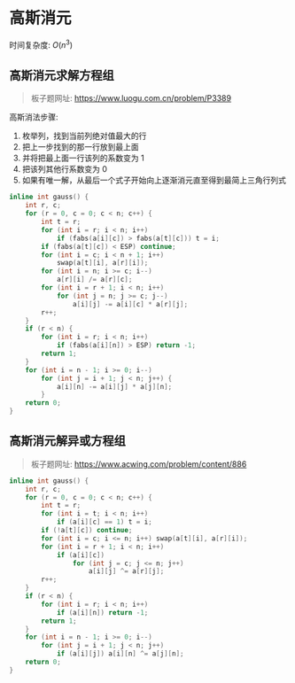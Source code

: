 # 高斯消元

时间复杂度: $O(n^3)$

## 高斯消元求解方程组

> 板子题网址: https://www.luogu.com.cn/problem/P3389

高斯消法步骤:
1. 枚举列，找到当前列绝对值最大的行
2. 把上一步找到的那一行放到最上面
3. 并将把最上面一行该列的系数变为 1
4. 把该列其他行系数变为 0
5. 如果有唯一解，从最后一个式子开始向上逐渐消元直至得到最简上三角行列式

```cpp
inline int gauss() {
    int r, c;
    for (r = 0, c = 0; c < n; c++) {
        int t = r;
        for (int i = r; i < n; i++)
            if (fabs(a[i][c]) > fabs(a[t][c])) t = i;
        if (fabs(a[t][c]) < ESP) continue;
        for (int i = c; i < n + 1; i++)
            swap(a[t][i], a[r][i]);
        for (int i = n; i >= c; i--)
            a[r][i] /= a[r][c];
        for (int i = r + 1; i < n; i++)
            for (int j = n; j >= c; j--)
                a[i][j] -= a[i][c] * a[r][j];
        r++;
    }
    if (r < n) {
        for (int i = r; i < n; i++)
            if (fabs(a[i][n]) > ESP) return -1;
        return 1;
    }
    for (int i = n - 1; i >= 0; i--)
        for (int j = i + 1; j < n; j++) {
            a[i][n] -= a[i][j] * a[j][n];
        }
    return 0;
}
```

## 高斯消元解异或方程组

> 板子题网址: https://www.acwing.com/problem/content/886

```cpp
inline int gauss() {
    int r, c;
    for (r = 0, c = 0; c < n; c++) {
        int t = r;
        for (int i = t; i < n; i++)
            if (a[i][c] == 1) t = i;
        if (!a[t][c]) continue;
        for (int i = c; i <= n; i++) swap(a[t][i], a[r][i]);
        for (int i = r + 1; i < n; i++)
            if (a[i][c])
                for (int j = c; j <= n; j++)
                    a[i][j] ^= a[r][j];
        r++;
    }
    if (r < n) {
        for (int i = r; i < n; i++)
            if (a[i][n]) return -1;
        return 1;
    }
    for (int i = n - 1; i >= 0; i--)
        for (int j = i + 1; j < n; j++)
            if (a[i][j]) a[i][n] ^= a[j][n];
    return 0;
}
```
